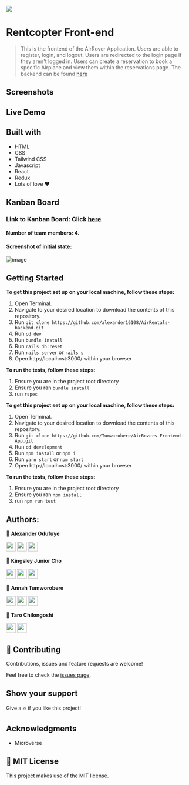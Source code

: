 ![](https://img.shields.io/badge/Microverse-blueviolet)

# Rentcopter Front-end
> This is the frontend of the AirRover Application. Users are able to register, login, and logout. Users are redirected to the login page if they aren't logged in. Users can create a reservation to book a specific Airplane and view them within the reservations page. The backend can be found [here](https://github.com/alexander16108/AirRentals-backend)

## Screenshots



## Live Demo

## Built with
- HTML
- CSS
- Tailwind CSS
- Javascript
- React
- Redux
- Lots of love :heart:


## Kanban Board
### Link to Kanban Board: Click [here](https://github.com/alexander16108/AirRentals-backend/projects/1)
#### Number of team members: 4.
#### Screenshot of initial state: 

![image](https://user-images.githubusercontent.com/60612329/165742626-c5e113a2-3060-4f59-b6a0-cd40c49c4c4a.png)


## Getting Started

**To get this project set up on your local machine, follow these steps:**

1. Open Terminal.
2. Navigate to your desired location to download the contents of this repository.
3. Run `git clone https://github.com/alexander16108/AirRentals-backend.git`
4. Run `cd dev`
5. Run `bundle install`
6. Run `rails db:reset`
7. Run `rails server` or `rails s`
8. Open http://localhost:3000/ within your browser

**To run the tests, follow these steps:**

1. Ensure you are in the project root directory
2. Ensure you ran `bundle install`
3. run `rspec`

**To get this project set up on your local machine, follow these steps:**

1. Open Terminal.
2. Navigate to your desired location to download the contents of this repository.
3. Run  `git clone https://github.com/Tumworobere/AirRovers-Frontend-App.git`
4. Run  `cd development`
5. Run `npm install` or `npm i`
6. Run `yarn start` or `npm start`
7. Open http://localhost:3000/ within your browser

**To run the tests, follow these steps:**

1. Ensure you are in the project root directory
2. Ensure you ran `npm install`
3. run `npm run test`


## Authors:

👤 **Alexander Odufuye**

[<code><img height="26" src="https://cdn.iconscout.com/icon/free/png-256/github-153-675523.png"></code>](https://github.com/alexander16108)
[<code><img height="26" src="https://upload.wikimedia.org/wikipedia/commons/thumb/c/c9/Linkedin.svg/1200px-Linkedin.svg.png"></code>](https://www.linkedin.com/in/coderrex/)
 <a href="mailto:alexandermayowa@gmail.com?subject=Sup Alexander?"><img height="26" src="https://cdn.worldvectorlogo.com/logos/official-gmail-icon-2020-.svg"></a>

👤 **Kingsley Junior Cho**

[<code><img height="26" src="https://cdn.iconscout.com/icon/free/png-256/github-153-675523.png"></code>](https://github.com/Kingstalux)
[<code><img height="26" src="https://upload.wikimedia.org/wikipedia/sco/thumb/9/9f/Twitter_bird_logo_2012.svg/1200px-Twitter_bird_logo_2012.svg.png"></code>](https://twitter.com/NguKingsley)
[<code><img height="26" src="https://upload.wikimedia.org/wikipedia/commons/thumb/c/c9/Linkedin.svg/1200px-Linkedin.svg.png"></code>](https://www.linkedin.com/in/ngu-kingsely-junior-cho-974b60136/)
 
 👤 **Annah Tumworobere**

[<code><img height="26" src="https://cdn.iconscout.com/icon/free/png-256/github-153-675523.png"></code>](https://github.com/Tumworobere)
[<code><img height="26" src="https://upload.wikimedia.org/wikipedia/commons/thumb/c/c9/Linkedin.svg/1200px-Linkedin.svg.png"></code>](https://www.linkedin.com/in/annah-tumworobere-6258b443/)
 <a href="mailto:annaht.annah@gmail.com?subject=Sup Annah?"><img height="26" src="https://cdn.worldvectorlogo.com/logos/official-gmail-icon-2020-.svg"></a>
  
 👤 **Taro Chilongoshi**

[<code><img height="26" src="https://cdn.iconscout.com/icon/free/png-256/github-153-675523.png"></code>](https://github.com/Tchilo)
[<code><img height="26" src="https://upload.wikimedia.org/wikipedia/sco/thumb/9/9f/Twitter_bird_logo_2012.svg/1200px-Twitter_bird_logo_2012.svg.png"></code>](https://twitter.com/Tchiloross)

## 🤝 Contributing

Contributions, issues and feature requests are welcome!


Feel free to check the [issues page](https://github.com/Tumworobere/AirRovers-Frontend-App/issues).
## Show your support

Give a ⭐️ if you like this project!

## Acknowledgments

- Microverse

## 📝 MIT License

This project makes use of the MIT license.
